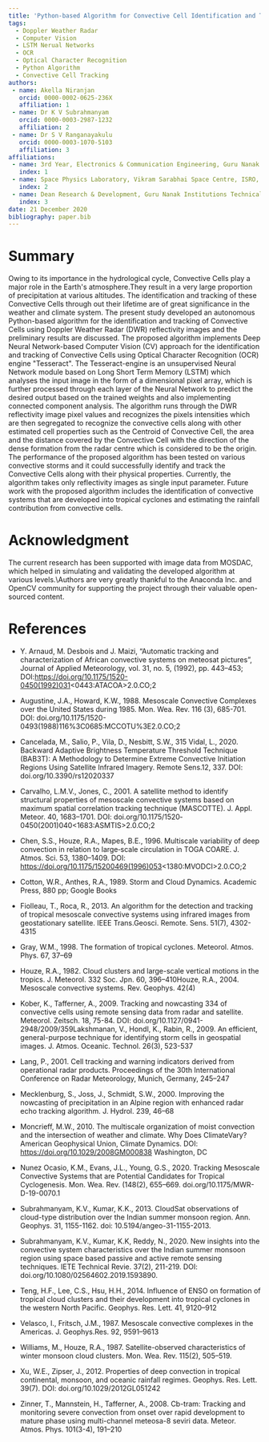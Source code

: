 ```yaml
---
title: 'Python-based Algorithm for Convective Cell Identification and Tracking using DWR Reflectivity Images'
tags:
  - Doppler Weather Radar
  - Computer Vision
  - LSTM Nerual Networks
  - OCR
  - Optical Character Recognition
  - Python Algorithm
  - Convective Cell Tracking
authors:
 - name: Akella Niranjan
   orcid: 0000-0002-0625-236X
   affiliation: 1
 - name: Dr K V Subrahmanyam
   orcid: 0000-0003-2987-1232
   affiliation: 2
 - name: Dr S V Ranganayakulu
   orcid: 0000-0003-1070-5103
   affiliation: 3
affiliations:
 - name: 3rd Year, Electronics & Communication Engineering, Guru Nanak Institutions Technical Campus, Ibrahimpatnam, Telangana, India
   index: 1
 - name: Space Physics Laboratory, Vikram Sarabhai Space Centre, ISRO, Trivandrum, India
   index: 2
 - name: Dean Research & Development, Guru Nanak Institutions Technical Campus, Ibrahimpatnam, Telangana, India
   index: 3
date: 21 December 2020
bibliography: paper.bib
---
```


# Summary
Owing to its importance in the hydrological cycle, Convective Cells play a major role in the Earth's atmosphere.They result in a very large proportion of precipitation at various altitudes. The identification and tracking of these Convective Cells through out their lifetime are of great significance in the weather and climate system. The present study developed an autonomous Python-based algorithm for the identification and tracking of Convective Cells using Doppler Weather Radar (DWR) reflectivity images and the preliminary results are discussed. The proposed algorithm implements Deep Neural Network-based Computer Vision (CV) approach for the identification and tracking of Convective Cells using Optical Character Recognition (OCR) engine "Tesseract". The Tesseract-engine is an unsupervised Neural Network module based on Long Short Term Memory (LSTM) which analyses the input image in the form of a dimensional pixel array, which is further processed through each layer of the Neural Network to predict the desired output based on the trained weights and also implementing connected component analysis. The algorithm runs through the DWR reflectivity image pixel values and recognizes the pixels intensities which are then segregated to recognize the convective cells along with other estimated cell properties such as the Centroid of Convective Cell, the area and the distance covered by the Convective Cell with the  direction of the dense formation from the radar centre which is considered to be the origin. The performance of the proposed algorithm has been tested on various convective storms and it could successfully identify and track the Convective Cells along with their physical properties. Currently, the algorithm takes only reflectivity images as single input parameter. Future work with the proposed algorithm includes the identification of convective systems that are developed into tropical cyclones and estimating the rainfall contribution from convective cells.

# Acknowledgment

The current research has been supported with image data from MOSDAC, which helped in simulating and validating the developed algorithm at various levels.\\Authors are very greatly thankful to the Anaconda Inc. and OpenCV community for supporting the project through their valuable open-sourced content.

# References

- Y. Arnaud, M. Desbois and J. Maizi, “Automatic tracking and characterization of African convective systems on meteosat pictures”, Journal of Applied Meteorology, vol. 31, no. 5, (1992), pp. 443–453; DOI:https://doi.org/10.1175/1520-0450(1992)031<0443:ATACOA>2.0.CO;2

- Augustine, J.A., Howard, K.W., 1988. Mesoscale Convective Complexes over the United States during 1985. Mon. Wea. Rev. 116 (3), 685-701. DOI: doi.org/10.1175/1520-0493(1988)116%3C0685:MCCOTU%3E2.0.CO;2 
- Cancelada, M., Salio, P., Vila, D., Nesbitt, S.W., 315 Vidal, L., 2020. Backward Adaptive Brightness Temperature Threshold Technique (BAB3T): A Methodology to Determine Extreme Convective Initiation Regions Using Satellite Infrared Imagery. Remote Sens.12, 337. DOI: doi.org/10.3390/rs12020337
- Carvalho, L.M.V., Jones, C., 2001. A satellite method to identify structural properties of mesoscale convective systems based on maximum spatial correlation tracking technique (MASCOTTE). J. Appl. Meteor. 40, 1683–1701. DOI: doi.org/10.1175/1520‐0450(2001)040<1683:ASMTIS>2.0.CO;2
- Chen, S.S., Houze, R.A., Mapes, B.E., 1996. Multiscale variability of deep convection in
relation to large‐scale circulation in TOGA COARE. J. Atmos. Sci. 53, 1380–1409. DOI: https://doi.org/10.1175/15200469(1996)053<1380:MVODCI>2.0.CO;2
- Cotton, W.R., Anthes, R.A., 1989. Storm and Cloud Dynamics. Academic Press, 880 pp; Google Books
- Fiolleau, T., Roca, R., 2013. An algorithm for the detection and tracking of tropical mesoscale convective systems using infrared images from geostationary satellite. IEEE Trans.Geosci. Remote. Sens. 51(7), 4302-4315
- Gray, W.M., 1998. The formation of tropical cyclones. Meteorol. Atmos. Phys. 67, 37–69
- Houze, R.A., 1982. Cloud clusters and large-scale vertical motions in the tropics. J. Meteorol.
332 Soc. Jpn. 60, 396–410Houze, R.A., 2004. Mesoscale convective systems. Rev. Geophys. 42(4)
- Kober, K., Tafferner, A., 2009. Tracking and nowcasting 334 of convective cells using remote sensing data from radar and satellite. Meteorol. Zeitsch. 18, 75-84. DOI: doi.org/10.1127/0941-2948/2009/359Lakshmanan, V., Hondl, K., Rabin, R., 2009. An efficient, general-purpose technique for identifying storm cells in geospatial images. J. Atmos. Oceanic. Technol. 26(3), 523-537
- Lang, P., 2001. Cell tracking and warning indicators derived from operational radar products. Proceedings of the 30th International Conference on Radar Meteorology, Munich, Germany, 245–247
- Mecklenburg, S., Joss, J., Schmidt, S.W., 2000. Improving the nowcasting of precipitation in an Alpine region with enhanced radar echo tracking algorithm. J. Hydrol. 239, 46–68
- Moncrieff, M.W., 2010. The multiscale organization of moist convection and the intersection of weather and climate. Why Does ClimateVary? American Geophysical Union, Climate Dynamics. DOI: https://doi.org/10.1029/2008GM000838 Washington, DC
- Nunez Ocasio, K.M., Evans, J.L., Young, G.S., 2020. Tracking Mesoscale Convective Systems that are Potential Candidates for Tropical Cyclogenesis. Mon. Wea. Rev. (148(2), 655–669. doi.org/10.1175/MWR-D-19-0070.1
- Subrahmanyam, K.V., Kumar, K.K., 2013. CloudSat observations of cloud-type distribution over the Indian summer monsoon region. Ann. Geophys. 31, 1155-1162. doi: 10.5194/angeo-31-1155-2013.
- Subrahmanyam, K.V., Kumar, K.K, Reddy, N., 2020. New insights into the convective system characteristics over the Indian summer monsoon region using space based passive and active remote sensing techniques. IETE Technical Revie. 37(2), 211-219.
DOI: doi.org/10.1080/02564602.2019.1593890.
- Teng, H.F., Lee, C.S., Hsu, H.H., 2014. Influence of ENSO on formation of tropical cloud clusters and their development into tropical cyclones in the western North Pacific. Geophys. Res. Lett. 41, 9120–912
- Velasco, I., Fritsch, J.M., 1987. Mesoscale convective complexes in the Americas. J. Geophys.Res. 92, 9591–9613
- Williams, M., Houze, R.A., 1987. Satellite-observed characteristics of winter monsoon cloud clusters. Mon. Wea. Rev. 115(2), 505–519.
- Xu, W.E., Zipser, J., 2012. Properties of deep convection in tropical continental, monsoon, and oceanic rainfall regimes. Geophys. Res. Lett. 39(7). DOI: doi.org/10.1029/2012GL051242
- Zinner, T., Mannstein, H., Tafferner, A., 2008. Cb-tram: Tracking and monitoring severe convection from onset over rapid development to mature phase using multi-channel meteosa-8 seviri data. Meteor. Atmos. Phys. 101(3-4), 191–210